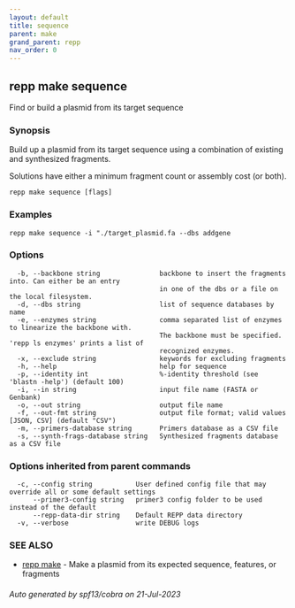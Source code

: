 ```yaml
---
layout: default
title: sequence
parent: make
grand_parent: repp
nav_order: 0
---
```

## repp make sequence

Find or build a plasmid from its target sequence

### Synopsis

Build up a plasmid from its target sequence using a combination of existing and
synthesized fragments.

Solutions have either a minimum fragment count or assembly cost (or both).

```
repp make sequence [flags]
```

### Examples

```
repp make sequence -i "./target_plasmid.fa --dbs addgene
```

### Options

```
  -b, --backbone string               backbone to insert the fragments into. Can either be an entry 
                                      in one of the dbs or a file on the local filesystem.
  -d, --dbs string                    list of sequence databases by name
  -e, --enzymes string                comma separated list of enzymes to linearize the backbone with.
                                      The backbone must be specified. 'repp ls enzymes' prints a list of
                                      recognized enzymes.
  -x, --exclude string                keywords for excluding fragments
  -h, --help                          help for sequence
  -p, --identity int                  %-identity threshold (see 'blastn -help') (default 100)
  -i, --in string                     input file name (FASTA or Genbank)
  -o, --out string                    output file name
  -f, --out-fmt string                output file format; valid values [JSON, CSV] (default "CSV")
  -m, --primers-database string       Primers database as a CSV file
  -s, --synth-frags-database string   Synthesized fragments database as a CSV file
```

### Options inherited from parent commands

```
  -c, --config string           User defined config file that may override all or some default settings
      --primer3-config string   primer3 config folder to be used instead of the default
      --repp-data-dir string    Default REPP data directory
  -v, --verbose                 write DEBUG logs
```

### SEE ALSO

* [repp make](repp_make)	 - Make a plasmid from its expected sequence, features, or fragments

###### Auto generated by spf13/cobra on 21-Jul-2023
